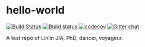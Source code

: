 # hello-world

[![Build Status](https://travis-ci.org/jajupmochi/hello-world.svg?branch=master)](https://travis-ci.com/jajupmochi/hello-world)
[![Build status](https://ci.appveyor.com/api/projects/status/8d46g1ob6t9raro8?svg=true)](https://ci.appveyor.com/project/jajupmochi/hello-world)
[![codecov](https://codecov.io/gh/jajupmochi/hello-world/branch/master/graph/badge.svg)](https://codecov.io/gh/jajupmochi/hello-world)
[![Gitter chat](https://img.shields.io/gitter/room/Valloric/YouCompleteMe.svg)](https://gitter.im/hello-world-linlin/Lobby?utm_source=share-link&utm_medium=link&utm_campaign=share-link)

A test repo of Linlin JIA, PhD, dancer, voyageur.

